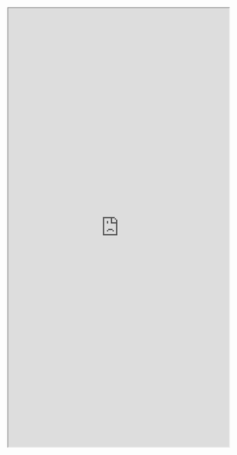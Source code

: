 <iframe src="https://nbviewer.jupyter.org/github/windmissing/DeepLearningPractise/blob/master/Chapter7/7-8.ipynb" width="100%" height="1000"></iframe>